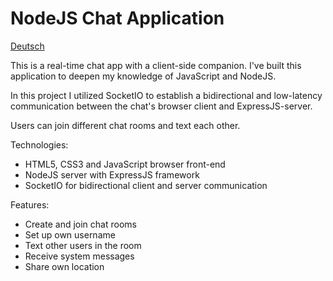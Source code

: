 # NodeJS Chat Application
[Deutsch](./README_DE.md)

This is a real-time chat app with a client-side companion. I've built this application to deepen my knowledge of JavaScript and NodeJS. 

In this project I utilized SocketIO to establish a bidirectional and low-latency communication between the chat's browser client and ExpressJS-server.

Users can join different chat rooms and text each other. 

Technologies:

*   HTML5, CSS3 and JavaScript browser front-end
*   NodeJS server with ExpressJS framework
*   SocketIO for bidirectional client and server communication

Features:

*   Create and join chat rooms
*   Set up own username
*   Text other users in the room
*   Receive system messages
*   Share own location

